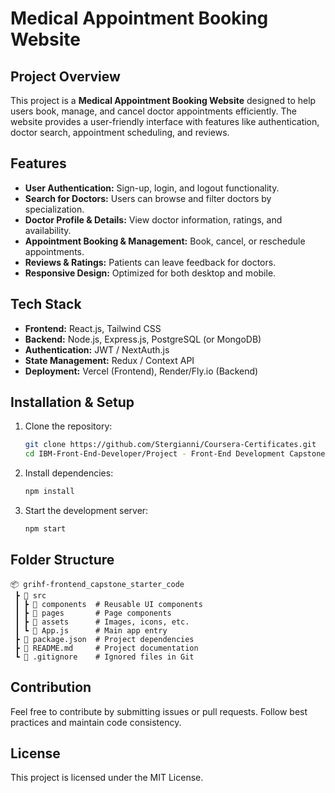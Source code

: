 # Medical Appointment Booking Website

## Project Overview
This project is a **Medical Appointment Booking Website** designed to help users book, manage, and cancel doctor appointments efficiently. The website provides a user-friendly interface with features like authentication, doctor search, appointment scheduling, and reviews.

## Features
- **User Authentication:** Sign-up, login, and logout functionality.
- **Search for Doctors:** Users can browse and filter doctors by specialization.
- **Doctor Profile & Details:** View doctor information, ratings, and availability.
- **Appointment Booking & Management:** Book, cancel, or reschedule appointments.
- **Reviews & Ratings:** Patients can leave feedback for doctors.
- **Responsive Design:** Optimized for both desktop and mobile.

## Tech Stack
- **Frontend:** React.js, Tailwind CSS
- **Backend:** Node.js, Express.js, PostgreSQL (or MongoDB)
- **Authentication:** JWT / NextAuth.js
- **State Management:** Redux / Context API
- **Deployment:** Vercel (Frontend), Render/Fly.io (Backend)

## Installation & Setup
1. Clone the repository:
   ```sh
   git clone https://github.com/Stergianni/Coursera-Certificates.git
   cd IBM-Front-End-Developer/Project - Front-End Development Capstone Project/grihf-frontend_capstone_starter_code
   ```
2. Install dependencies:
   ```sh
   npm install
   ```
3. Start the development server:
   ```sh
   npm start
   ```

## Folder Structure
```
📦 grihf-frontend_capstone_starter_code
 ┣ 📂 src
 ┃ ┣ 📂 components  # Reusable UI components
 ┃ ┣ 📂 pages       # Page components
 ┃ ┣ 📂 assets      # Images, icons, etc.
 ┃ ┗ 📜 App.js      # Main app entry
 ┣ 📜 package.json  # Project dependencies
 ┣ 📜 README.md     # Project documentation
 ┗ 📜 .gitignore    # Ignored files in Git
```

## Contribution
Feel free to contribute by submitting issues or pull requests. Follow best practices and maintain code consistency.

## License
This project is licensed under the MIT License.
